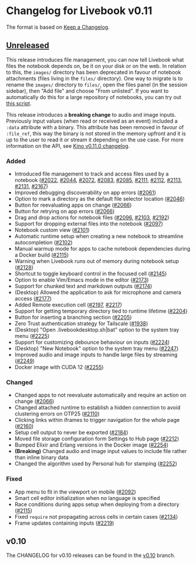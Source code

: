 # Changelog for Livebook v0.11

The format is based on [Keep a Changelog](https://keepachangelog.com/en/1.0.0/).

## [Unreleased](https://github.com/livebook-dev/livebook/tree/main)

This release introduces file management, you can now tell Livebook what files the notebook depends on, be it on your disk or on the web. In relation to this, the `images/` directory has been deprecated in favour of notebook attachments (files living in the `files/` directory). One way to migrate is to rename the `images/` directory to `files/`, open the files panel (in the session sidebar), then "Add file" and choose "From unlisted". If you want to automatically do this for a large repository of notebooks, you can try out [this script](https://gist.github.com/jonatanklosko/20e28aa772a888a25a829337a4b805e1).

This release introduces a **breaking change** to audio and image inputs. Previously input values (when read or received as an event) included a `:data` attribute with a binary. This attribute has been removed in favour of `:file_ref`, this way the binary is not stored in the memory upfront and it is up to the user to read it or stream it depending on the use case. For more information on the API, see [Kino v0.11.0 changelog](https://github.com/livebook-dev/kino/blob/main/CHANGELOG.md#user-content-v0110-2023-10-06).

### Added

* Introduced file management to track and access files used by a notebook ([#2022](https://github.com/livebook-dev/livebook/pull/2022), [#2044](https://github.com/livebook-dev/livebook/pull/2044), [#2072](https://github.com/livebook-dev/livebook/pull/2072), [#2083](https://github.com/livebook-dev/livebook/pull/2083), [#2085](https://github.com/livebook-dev/livebook/pull/2085), [#2111](https://github.com/livebook-dev/livebook/pull/2111), [#2112](https://github.com/livebook-dev/livebook/pull/2112), [#2113](https://github.com/livebook-dev/livebook/pull/2113), [#2131](https://github.com/livebook-dev/livebook/pull/2131), [#2167](https://github.com/livebook-dev/livebook/pull/2167))
* Improved debugging discoverability on app errors ([#2061](https://github.com/livebook-dev/livebook/pull/2061))
* Option to mark a directory as the default file selector location ([#2046](https://github.com/livebook-dev/livebook/pull/2046))
* Button for reevaluating apps on change ([#2066](https://github.com/livebook-dev/livebook/pull/2066))
* Button for retrying on app errors ([#2066](https://github.com/livebook-dev/livebook/pull/2066))
* Drag and drop actions for notebook files ([#2096](https://github.com/livebook-dev/livebook/pull/2096), [#2103](https://github.com/livebook-dev/livebook/pull/2103), [#2192](https://github.com/livebook-dev/livebook/pull/2192))
* Support for dropping external files into the notebook ([#2097](https://github.com/livebook-dev/livebook/pull/2097))
* Notebook custom view ([#2101](https://github.com/livebook-dev/livebook/pull/2101))
* Automatic runtime setup when creating a new notebook to streamline autocompletion ([#2102](https://github.com/livebook-dev/livebook/pull/2102))
* Manual warmup mode for apps to cache notebook dependencies during a Docker build ([#2115](https://github.com/livebook-dev/livebook/pull/2115))
* Warning when Livebook runs out of memory during notebook setup ([#2128](https://github.com/livebook-dev/livebook/pull/2128))
* Shortcut to toggle keyboard control in the focused cell ([#2145](https://github.com/livebook-dev/livebook/pull/2145))
* Option to enable Vim/Emacs mode in the editor ([#2173](https://github.com/livebook-dev/livebook/pull/2173))
* Support for chunked text and markdown outputs ([#2174](https://github.com/livebook-dev/livebook/pull/2174))
* (Desktop) Allowed the application to ask for microphone and camera access ([#2177](https://github.com/livebook-dev/livebook/pull/2177))
* Added Remote execution cell ([#2197](https://github.com/livebook-dev/livebook/pull/2197), [#2217](https://github.com/livebook-dev/livebook/pull/2217))
* Support for getting temporary directory tied to runtime lifetime ([#2204](https://github.com/livebook-dev/livebook/pull/2204))
* Button for inserting a branching section ([#2205](https://github.com/livebook-dev/livebook/pull/2205))
* Zero Trust authentication strategy for Tailscale ([#1938](https://github.com/livebook-dev/livebook/pull/1938))
* (Desktop) "Open .livebookdesktop.sh|bat" option to the system tray menu ([#2225](https://github.com/livebook-dev/livebook/pull/2225))
* Support for customizing debounce behaviour on inputs ([#2224](https://github.com/livebook-dev/livebook/pull/2224))
* (Desktop) "New Notebook" option to the system tray menu ([#2247](https://github.com/livebook-dev/livebook/pull/2247))
* Improved audio and image inputs to handle large files by streaming ([#2249](https://github.com/livebook-dev/livebook/pull/2249))
* Docker image with CUDA 12 ([#2255](https://github.com/livebook-dev/livebook/pull/2255))

### Changed

* Changed apps to not reevaluate automatically and require an action on change ([#2066](https://github.com/livebook-dev/livebook/pull/2066))
* Changed attached runtime to establish a hidden connection to avoid clustering errors on OTP25 ([#2110](https://github.com/livebook-dev/livebook/pull/2110))
* Clicking links within iframes to trigger navigation for the whole page ([#2160](https://github.com/livebook-dev/livebook/pull/2160))
* Setup cell output to never be exported ([#2184](https://github.com/livebook-dev/livebook/pull/2184))
* Moved file storage configuration form Settings to Hub page ([#2212](https://github.com/livebook-dev/livebook/pull/2212))
* Bumped Elixir and Erlang versions in the Docker image ([#2254](https://github.com/livebook-dev/livebook/pull/2254))
* **(Breaking)** Changed audio and image input values to include file rather than inline binary data
* Changed the algorithm used by Personal hub for stamping ([#2252](https://github.com/livebook-dev/livebook/pull/2252))

### Fixed

* App menu to fit in the viewport on mobile ([#2092](https://github.com/livebook-dev/livebook/pull/2092))
* Smart cell editor initialization when no language is specified
* Race conditions during apps setup when deploying from a directory ([#2115](https://github.com/livebook-dev/livebook/pull/2115))
* Fixed `require` not propagating across cells in certain cases ([#2134](https://github.com/livebook-dev/livebook/pull/2134))
* Frame updates containing inputs ([#2219](https://github.com/livebook-dev/livebook/pull/2219))

## v0.10

The CHANGELOG for v0.10 releases can be found in the [v0.10](https://github.com/livebook-dev/livebook/tree/v0.10/CHANGELOG.md) branch.
